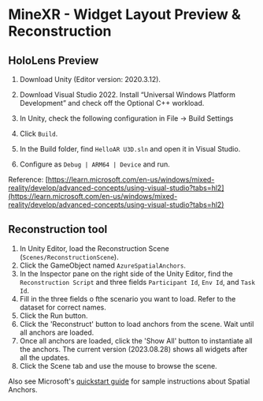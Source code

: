 # MineXR - Widget Layout Preview & Reconstruction

## HoloLens Preview
1. Download Unity (Editor version: 2020.3.12).
2. Download Visual Studio 2022. Install “Universal Windows Platform Development” and check off the Optional C++ workload.
3. In Unity, check the following configuration in File -> Build Settings

4. Click `Build`.
5. In the Build folder, find `HelloAR U3D.sln` and open it in Visual Studio. 
6. Configure as `Debug | ARM64 | Device` and run.

Reference: [https://learn.microsoft.com/en-us/windows/mixed-reality/develop/advanced-concepts/using-visual-studio?tabs=hl2](https://learn.microsoft.com/en-us/windows/mixed-reality/develop/advanced-concepts/using-visual-studio?tabs=hl2)

## Reconstruction tool
1. In Unity Editor, load the Reconstruction Scene (`Scenes/ReconstructionScene`).
2. Click the GameObject named `AzureSpatialAnchors`.
3. In the Inspector pane on the right side of the Unity Editor, find the `Reconstruction Script` and three fields `Participant Id`, `Env Id`, and `Task Id`.
4. Fill in the three fields o fthe scenario you want to load. Refer to the dataset for correct names.
5. Click the Run button.
6. Click the 'Reconstruct' button to load anchors from the scene. Wait until all anchors are loaded.
7. Once all anchors are loaded, click the 'Show All' button to instantiate all the anchors. The current version (2023.08.28) shows all widgets after all the updates.
8. Click the Scene tab and use the mouse to browse the scene.


Also see Microsoft's [quickstart guide](https://docs.microsoft.com/en-us/azure/spatial-anchors/unity-overview) for sample instructions about Spatial Anchors.